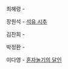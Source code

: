 최혜령 - 

장원석 - [석유 시추](https://school.programmers.co.kr/learn/courses/30/lessons/250136)

김찬희 - 

박정환 - 

이다영 - [혼자놀기의 달인](https://school.programmers.co.kr/learn/courses/30/lessons/131130)
